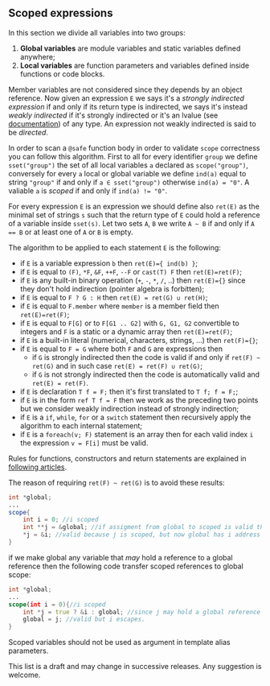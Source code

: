 ## Scoped expressions
In this section we divide all variables into two groups:
1. **Global variables** are module variables and static variables defined anywhere;
2. **Local variables** are function parameters and variables defined inside functions or code blocks.

Member variables are not considered since they depends by an object reference. Now given an expression `E` we says it's a *strongly indirected expression* if and only if its return type is indirected, we says it's instead *weakly indirected* if it's strongly indirected or it's an lvalue (see [documentation](https://dlang.org/spec/expression.html#.define-lvalue)) of any type. An expression not weakly indirected is said to be *directed*.

In order to scan a `@safe` function body in order to validate `scope` correctness you can follow this algorithm. First to all for every identifier `group` we define `sset("group")` the set of all local variables `a` declared as `scope("group")`, conversely for every `a` local or global variable we define `ind(a)` equal to string `"group"` if and only if `a ∈ sset("group")` otherwise `ind(a) = "0"`. A valiable `a` is *scoped* if and only if `ind(a) != "0"`.

For every expression `E` is an expression we should define also `ret(E)` as the minimal set of strings `s` such that the return type of `E` could hold a reference of a variable inside `sset(s)`. Let two sets `A`, `B` we write `A ~ B` if and only if `A == B` or at least one of `A` or `B` is empty.

The algorithm to be applied to each statement `E` is the following:
- if `E` is a variable expression `b` then `ret(E)={ ind(b) }`;
- if `E` is equal to `(F)`, `*F`, `&F`, `++F`, `--F` or `cast(T) F` then `ret(E)=ret(F)`;
- if `E` is any built-in binary operation (`+`, `-`, `*`, `/`, ..) then `ret(E)={}` since they don't hold indirection (pointer algebra is forbitten);
- if `E` is equal to `F ? G : H` then `ret(E) = ret(G) ∪ ret(H)`;
- if `E` is equal to `F.member` where `member` is a member field then `ret(E)=ret(F)`;
- if `E` is equal to `F[G]` or to `F[G1 .. G2]` with `G, G1, G2` convertible to integers and `F` is a static or a dynamic array then `ret(E)=ret(F)`;
- if `E` is a built-in literal (numerical, characters, strings, ...) then `ret(F)={}`;
- if `E` is equal to `F = G` where both `F` and `G` are expressions then
    - if `G` is strongly indirected then the code is valid if and only if `ret(F) ~ ret(G)` and in such case `ret(E) = ret(F) ∪ ret(G)`;
    - if `G` is not strongly indirected then the code is automatically valid and `ret(E) = ret(F)`.
- if `E` is declaration `T f = F;` then it's first translated to `T f; f = F;`;
- if `E` is in the form `ref T f = F` then we work as the preceding two points but we consider weakly indirection instead of strongly indirection;
- if `E` is a `if`, `while`, `for` or a `switch` statement then recursively apply the algorithm to each internal statement;
- if `E` is a `foreach(v; F)` statement is an array then for each valid index `i` the expression `v = F[i]` must be valid.

Rules for functions, constructors and return statements are explained in [following articles](scope_fun.md).

The reason of requiring `ret(F) ~ ret(G)` is to avoid these results:
````d
int *global;
...
scope{
    int i = 0; //i scoped
    int **j = &global; //if assigment from global to scoped is valid then this is also valid
    *j = &i; //valid because j is scoped, but now global has i address
}
````
if we make global any variable that *may* hold a reference to a global reference then the following code transfer scoped references to global scope:
````d
int *global;
...
scope(int i = 0){//i scoped
    int *j = true ? &i : global; //since j may hold a global reference it's set inside sset("0")
    global = j; //valid but i escapes.
}
````

Scoped variables should not be used as argument in template alias parameters.

This list is a draft and may change in successive releases. Any suggestion is welcome.
